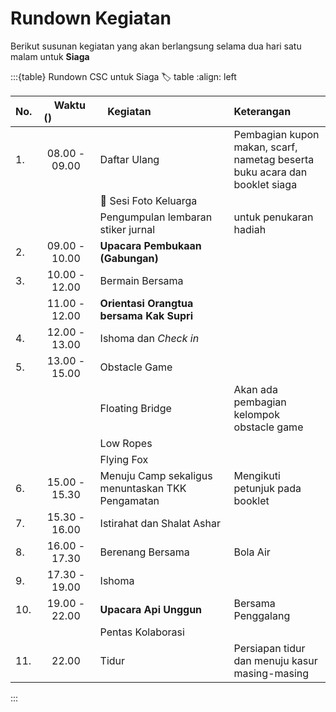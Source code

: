 # Rundown Kegiatan
Berikut susunan kegiatan yang akan berlangsung selama dua hari satu malam untuk **Siaga**

:::{table} Rundown CSC untuk Siaga
:label: table
:align: left

| No. | ⠀Waktu ()⠀⠀⠀⠀⠀ |  ⠀Kegiatan⠀⠀⠀⠀⠀⠀⠀⠀ | Keterangan |
| :-- | :---: | :------- | :--------- |
| 1.  | 08.00 - 09.00 | Daftar Ulang | Pembagian kupon makan, scarf, nametag beserta buku acara dan booklet siaga |
|   |  | 📸 Sesi Foto Keluarga |  |
|   |  | Pengumpulan lembaran stiker jurnal | untuk penukaran hadiah |
| 2.  | 09.00 - 10.00 | **Upacara Pembukaan (Gabungan)** | |
| 3.  | 10.00 - 12.00 | Bermain Bersama | |
|   | 11.00 - 12.00 | **Orientasi Orangtua bersama Kak Supri** | |
| 4.  | 12.00 - 13.00 | Ishoma dan *Check in* | |
| 5.  | 13.00 - 15.00 | Obstacle Game | |
|   |  | Floating Bridge | Akan ada pembagian kelompok obstacle game |
|   |  | Low Ropes |  |
|   |  | Flying Fox |  |
| 6.  | 15.00 - 15.30 | Menuju Camp sekaligus menuntaskan TKK Pengamatan | Mengikuti petunjuk pada booklet |
| 7.  | 15.30 - 16.00 | Istirahat dan Shalat Ashar | |
| 8.  | 16.00 - 17.30 | Berenang Bersama | Bola Air |
| 9.  | 17.30 - 19.00 | Ishoma | |
| 10.  | 19.00 - 22.00 | **Upacara Api Unggun** | Bersama Penggalang |
|   |  | Pentas Kolaborasi | |
| 11.  | 22.00 | Tidur | Persiapan tidur dan menuju kasur masing-masing |



:::
